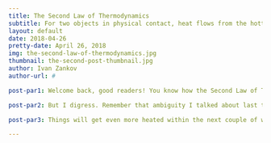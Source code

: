 ```yaml
---
title: The Second Law of Thermodynamics
subtitle: For two objects in physical contact, heat flows from the hotter one to the colder one.
layout: default
date: 2018-04-26
pretty-date: April 26, 2018
img: the-second-law-of-thermodynamics.jpg
thumbnail: the-second-post-thumbnail.jpg
author: Ivan Zankov
author-url: #

post-par1: Welcome back, good readers! You know how the Second Law of Thermodynamics works? Well, the title is enough of an intro for anyone unfamiliar. We here at Team Thermal aspire to keep things simple. We’ll have to, for as long as we can anyway. As I find myself behind others every so often in this grand BEXUS endeavor, I find it helps to be near the others when the going gets tough. This way, one can get brought up to speed pretty quickly (it helps that you’ll have an easier time copying information from peers and siphoning from their motivation as is needed). Hey, it’s a dog eat dog world, and the laws of thermodynamics prove this to be no exception. It wouldn’t surprise me if they were at the center of it all for social behaviors!

post-par2: But I digress. Remember that ambiguity I talked about last time I wrote here? Well, a lot of that went away with the snow, just as it should! Thanks to the efforts of comrade Erik, the coding has been set up, and it now works beautifully. It will take a bit more tweaking to get the exact right numbers, but this is now less than a day’s work! After that, there won’t be much left in the way for theoretical predictions (I suppose they can’t be called hand calculations anymore...).

post-par3: Things will get even more heated within the next couple of weeks as we prepare for the SED 2.0 submission! I for one, however, think that things will go more smoothly than they did in our first official submission. Remember, I also did say the future bids a warm welcome...

---
```

